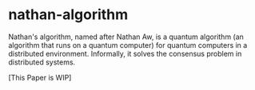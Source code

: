 # nathan-algorithm
Nathan's algorithm, named after Nathan Aw, is a quantum algorithm (an algorithm that runs on a quantum computer) for quantum computers in a distributed environment. Informally, it solves the consensus problem in distributed systems. 

[This Paper is WIP]
